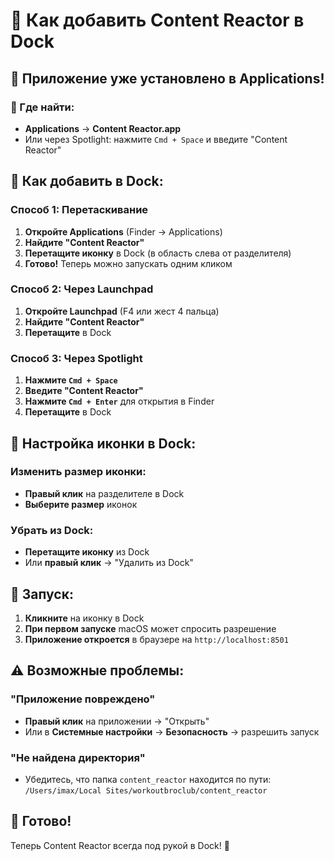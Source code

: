 # 📱 Как добавить Content Reactor в Dock

## 🚀 Приложение уже установлено в Applications!

### 📍 Где найти:
- **Applications** → **Content Reactor.app**
- Или через Spotlight: нажмите `Cmd + Space` и введите "Content Reactor"

## 🎯 Как добавить в Dock:

### Способ 1: Перетаскивание
1. **Откройте Applications** (Finder → Applications)
2. **Найдите "Content Reactor"**
3. **Перетащите иконку** в Dock (в область слева от разделителя)
4. **Готово!** Теперь можно запускать одним кликом

### Способ 2: Через Launchpad
1. **Откройте Launchpad** (F4 или жест 4 пальца)
2. **Найдите "Content Reactor"**
3. **Перетащите** в Dock

### Способ 3: Через Spotlight
1. **Нажмите `Cmd + Space`**
2. **Введите "Content Reactor"**
3. **Нажмите `Cmd + Enter`** для открытия в Finder
4. **Перетащите** в Dock

## 🎨 Настройка иконки в Dock:

### Изменить размер иконки:
- **Правый клик** на разделителе в Dock
- **Выберите размер** иконок

### Убрать из Dock:
- **Перетащите иконку** из Dock
- Или **правый клик** → "Удалить из Dock"

## 🚀 Запуск:

1. **Кликните** на иконку в Dock
2. **При первом запуске** macOS может спросить разрешение
3. **Приложение откроется** в браузере на `http://localhost:8501`

## ⚠️ Возможные проблемы:

### "Приложение повреждено"
- **Правый клик** на приложении → "Открыть"
- Или в **Системные настройки** → **Безопасность** → разрешить запуск

### "Не найдена директория"
- Убедитесь, что папка `content_reactor` находится по пути:
  `/Users/imax/Local Sites/workoutbroclub/content_reactor`

## 🎉 Готово!

Теперь Content Reactor всегда под рукой в Dock! 🚀









